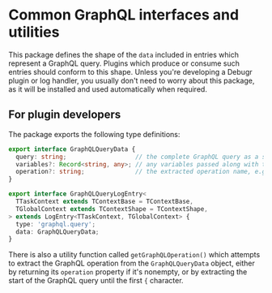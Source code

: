 Common GraphQL interfaces and utilities
=======================================

This package defines the shape of the `data` included in entries which
represent a GraphQL query. Plugins which produce or consume such entries
should conform to this shape. Unless you're developing a Debugr plugin
or log handler, you usually don't need to worry about this package, as it will
be installed and used automatically when required.

## For plugin developers

The package exports the following type definitions:

```typescript
export interface GraphQLQueryData {
  query: string;                   // the complete GraphQL query as a string
  variables?: Record<string, any>; // any variables passed along with the request
  operation?: string;              // the extracted operation name, e.g. 'query getAllUsers'
}

export interface GraphQLQueryLogEntry<
  TTaskContext extends TContextBase = TContextBase,
  TGlobalContext extends TContextShape = TContextShape,
> extends LogEntry<TTaskContext, TGlobalContext> {
  type: 'graphql.query';
  data: GraphQLQueryData;
}
```

There is also a utility function called `getGraphQLOperation()` which attempts
to extract the GraphQL operation from the `GraphQLQueryData` object, either
by returning its `operation` property if it's nonempty, or by extracting the start
of the GraphQL query until the first `{` character.
